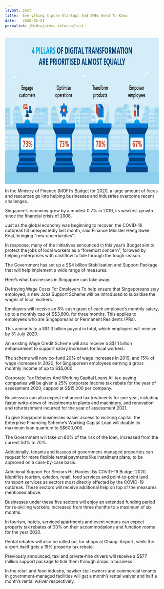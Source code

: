 ```yaml
---
layout: post
title:  Everything S'pore Startups And SMEs Need To Know
date:   2020-02-21
permalink: /Media/press-release/test
---
```

<img src="/images/DT.jpg" align="center" style="width:700px;height:480px;">

In the Ministry of Finance (MOF)’s Budget for 2020, a large amount of focus and resources go into helping businesses and industries overcome recent challenges.

Singapore’s economy grew by a modest 0.7% in 2019, its weakest growth since the financial crisis of 2008.

Just as the global economy was beginning to recover, the COVID-19 outbreak hit unexpectedly last month, said Finance Minister Heng Swee Keat, bringing “new uncertainties”.

In response, many of the initiatives announced in this year’s Budget aim to protect the jobs of local workers as a “foremost concern”, followed by helping enterprises with cashflow to tide through the tough season.


The Government has set up a S$4 billion Stabilisation and Support Package that will help implement a wide range of measures.

Here’s what businesses in Singapore can take away.

Defraying Wage Costs For Employers
To help ensure that Singaporeans stay employed, a new Jobs Support Scheme will be introduced to subsidise the wages of local workers.

Employers will receive an 8% cash grant of each employee’s monthly salary, up to a monthly cap of S$3,600, for three months. This applies to employees who are Singaporeans or Permanent Residents (PRs).

This amounts to a S$1.3 billion payout in total, which employers will receive by 31 July 2020.

An existing Wage Credit Scheme will also receive a S$1.1 billion enhancement to support salary increases for local workers.

The scheme will now co-fund 20% of wage increases in 2019, and 15% of wage increases in 2020, for Singaporean employees earning a gross monthly income of up to S$5,000.

Corporate Tax Rebates And Working Capital Loans
All tax-paying companies will be given a 25% corporate income tax rebate for the year of assessment 2020, capped at S$15,000 per company.

Businesses can also expect enhanced tax treatments for one year, including faster write-down of investments in plants and machinery, and renovation and refurbishment incurred for the year of assessment 2021.

To give Singapore businesses easier access to working capital, the Enterprise Financing Scheme’s Working Capital Loan will double its maximum loan quantum to S$600,000.

The Government will take on 80% of the risk of the loan, increased from the current 50% to 70%.

Additionally, tenants and lessees of government-managed properties can request for more flexible rental payments like instalment plans, to be approved on a case-by-case basis.

Additional Support For Sectors Hit Hardest By COVID-19
Budget 2020 identifies tourism, aviation, retail, food services and point-to-point land transport services as sectors most directly affected by the COVID-19 outbreak. These sectors will receive additional help on top of the measures mentioned above.

Businesses under these five sectors will enjoy an extended funding period for re-skilling workers, increased from three months to a maximum of six months.

In tourism, hotels, serviced apartments and event venues can expect property tax rebates of 30% on their accommodations and function rooms for the year 2020.

Rental rebates will also be rolled out for shops at Changi Airport, while the airport itself gets a 15% property tax rebate.

Previously announced, taxi and private-hire drivers will receive a S$77 million support package to tide them through drops in business.

In the retail and food industry, hawker stall owners and commercial tenants in government-managed facilities will get a month’s rental waiver and half a month’s rental waiver respectively.
